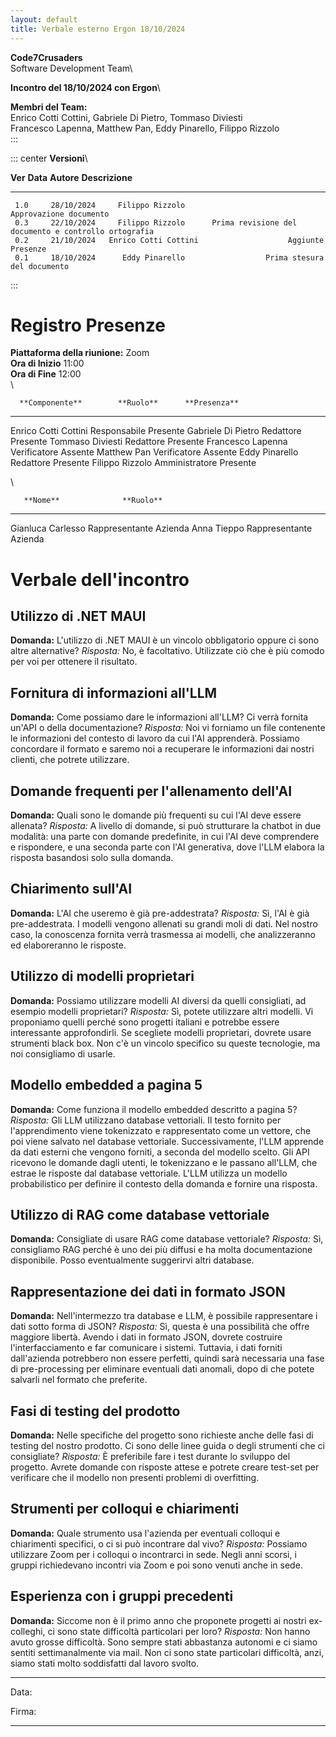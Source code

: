 ```yaml
---
layout: default
title: Verbale esterno Ergon 18/10/2024
---
```


**Code7Crusaders**\
Software Development Team\

**Incontro del 18/10/2024 con Ergon**\

**Membri del Team:**\
Enrico Cotti Cottini, Gabriele Di Pietro, Tommaso Diviesti\
Francesco Lapenna, Matthew Pan, Eddy Pinarello, Filippo Rizzolo\
:::

::: center
**Versioni**\

   **Ver**    **Data**         **Autore**                          **Descrizione**
  --------- ------------ ---------------------- ------------------------------------------------------
     1.0     28/10/2024     Filippo Rizzolo                     Approvazione documento
     0.3     22/10/2024     Filippo Rizzolo      Prima revisione del documento e controllo ortografia
     0.2     21/10/2024   Enrico Cotti Cottini                    Aggiunte Presenze
     0.1     18/10/2024      Eddy Pinarello                  Prima stesura del documento
:::

# Registro Presenze

**Piattaforma della riunione:** Zoom\
**Ora di Inizio** 11:00\
**Ora di Fine** 12:00\
\

      **Componente**        **Ruolo**      **Presenza**
  ---------------------- ---------------- --------------
   Enrico Cotti Cottini    Responsabile      Presente
    Gabriele Di Pietro      Redattore        Presente
     Tommaso Diviesti       Redattore        Presente
    Francesco Lapenna      Verificatore      Assente
       Matthew Pan         Verificatore      Assente
      Eddy Pinarello        Redattore        Presente
     Filippo Rizzolo      Amministratore     Presente

\

       **Nome**              **Ruolo**
  ------------------- ------------------------
   Gianluca Carlesso   Rappresentante Azienda
      Anna Tieppo      Rappresentante Azienda

# Verbale dell'incontro

## Utilizzo di .NET MAUI

**Domanda:** L'utilizzo di .NET MAUI è un vincolo obbligatorio oppure ci
sono altre alternative? *Risposta:* No, è facoltativo. Utilizzate ciò
che è più comodo per voi per ottenere il risultato.

## Fornitura di informazioni all'LLM

**Domanda:** Come possiamo dare le informazioni all'LLM? Ci verrà
fornita un'API o della documentazione? *Risposta:* Noi vi forniamo un
file contenente le informazioni del contesto di lavoro da cui l'AI
apprenderà. Possiamo concordare il formato e saremo noi a recuperare le
informazioni dai nostri clienti, che potrete utilizzare.

## Domande frequenti per l'allenamento dell'AI

**Domanda:** Quali sono le domande più frequenti su cui l'AI deve essere
allenata? *Risposta:* A livello di domande, si può strutturare la
chatbot in due modalità: una parte con domande predefinite, in cui l'AI
deve comprendere e rispondere, e una seconda parte con l'AI generativa,
dove l'LLM elabora la risposta basandosi solo sulla domanda.

## Chiarimento sull'AI

**Domanda:** L'AI che useremo è già pre-addestrata? *Risposta:* Sì, l'AI
è già pre-addestrata. I modelli vengono allenati su grandi moli di dati.
Nel nostro caso, la conoscenza fornita verrà trasmessa ai modelli, che
analizzeranno ed elaboreranno le risposte.

## Utilizzo di modelli proprietari

**Domanda:** Possiamo utilizzare modelli AI diversi da quelli
consigliati, ad esempio modelli proprietari? *Risposta:* Sì, potete
utilizzare altri modelli. Vi proponiamo quelli perché sono progetti
italiani e potrebbe essere interessante approfondirli. Se scegliete
modelli proprietari, dovrete usare strumenti black box. Non c'è un
vincolo specifico su queste tecnologie, ma noi consigliamo di usarle.

## Modello embedded a pagina 5

**Domanda:** Come funziona il modello embedded descritto a pagina 5?
*Risposta:* Gli LLM utilizzano database vettoriali. Il testo fornito per
l'apprendimento viene tokenizzato e rappresentato come un vettore, che
poi viene salvato nel database vettoriale. Successivamente, l'LLM
apprende da dati esterni che vengono forniti, a seconda del modello
scelto. Gli API ricevono le domande dagli utenti, le tokenizzano e le
passano all'LLM, che estrae le risposte dal database vettoriale. L'LLM
utilizza un modello probabilistico per definire il contesto della
domanda e fornire una risposta.

## Utilizzo di RAG come database vettoriale

**Domanda:** Consigliate di usare RAG come database vettoriale?
*Risposta:* Sì, consigliamo RAG perché è uno dei più diffusi e ha molta
documentazione disponibile. Posso eventualmente suggerirvi altri
database.

## Rappresentazione dei dati in formato JSON

**Domanda:** Nell'intermezzo tra database e LLM, è possibile
rappresentare i dati sotto forma di JSON? *Risposta:* Sì, questa è una
possibilità che offre maggiore libertà. Avendo i dati in formato JSON,
dovrete costruire l'interfacciamento e far comunicare i sistemi.
Tuttavia, i dati forniti dall'azienda potrebbero non essere perfetti,
quindi sarà necessaria una fase di pre-processing per eliminare
eventuali dati anomali, dopo di che potete salvarli nel formato che
preferite.

## Fasi di testing del prodotto

**Domanda:** Nelle specifiche del progetto sono richieste anche delle
fasi di testing del nostro prodotto. Ci sono delle linee guida o degli
strumenti che ci consigliate? *Risposta:* È preferibile fare i test
durante lo sviluppo del progetto. Avrete domande con risposte attese e
potrete creare test-set per verificare che il modello non presenti
problemi di overfitting.

## Strumenti per colloqui e chiarimenti

**Domanda:** Quale strumento usa l'azienda per eventuali colloqui e
chiarimenti specifici, o ci si può incontrare dal vivo? *Risposta:*
Possiamo utilizzare Zoom per i colloqui o incontrarci in sede. Negli
anni scorsi, i gruppi richiedevano incontri via Zoom e poi sono venuti
anche in sede.

## Esperienza con i gruppi precedenti

**Domanda:** Siccome non è il primo anno che proponete progetti ai
nostri ex-colleghi, ci sono state difficoltà particolari per loro?
*Risposta:* Non hanno avuto grosse difficoltà. Sono sempre stati
abbastanza autonomi e ci siamo sentiti settimanalmente via mail. Non ci
sono state particolari difficoltà, anzi, siamo stati molto soddisfatti
dal lavoro svolto.

  -------- --
  Data:    
           
           
  Firma:   
  -------- --
